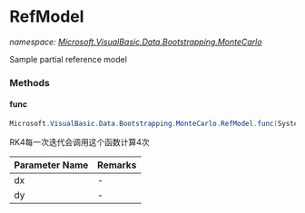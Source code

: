 ﻿# RefModel
_namespace: [Microsoft.VisualBasic.Data.Bootstrapping.MonteCarlo](./index.md)_

Sample partial reference model



### Methods

#### func
```csharp
Microsoft.VisualBasic.Data.Bootstrapping.MonteCarlo.RefModel.func(System.Double,Microsoft.VisualBasic.Mathematical.BasicR.Vector@)
```
RK4每一次迭代会调用这个函数计算4次

|Parameter Name|Remarks|
|--------------|-------|
|dx|-|
|dy|-|



